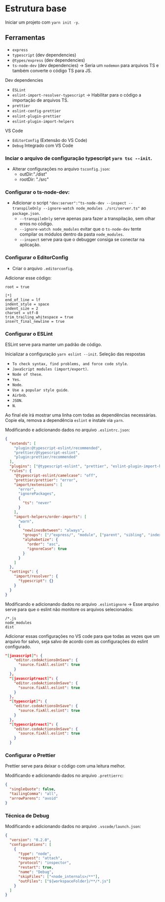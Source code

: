 # Estrutura base

Iniciar um projeto com `yarn init -y`.

## Ferramentas

- `express`
- `typescript` (dev dependencies)
- `@types/express` (dev dependencies)
- `ts-node-dev` (dev dependencies) -> Seria um `nodemon` para arquivos TS e também converte o código TS para JS.

Dev dependencies

- `ESLint`
- `eslint-import-resolver-typescript` -> Habilitar para o código a importação de arquivos TS.
- `prettier`
- `eslint-config-prettier`
- `eslint-plugin-prettier`
- `eslint-plugin-import-helpers`

VS Code

- `EditorConfig` (Extensão do VS Code)
- `Debug` Integrado com VS Code

### Inciar o arquivo de configuração typescript `yarn tsc --init`.

- Alterar configurações no arquivo `tsconfig.json`:
  - outDir:"./dist"
  - rootDir: "./src"

### Configurar o ts-node-dev:

- Adicionar o script `"dev:server":"ts-node-dev --inspect --transpileOnly --ignore-watch node_modules ./src/server.ts"` ao `package.json`.
  - `--transpileOnly` serve apenas para fazer a transpilação, sem olhar erros no código.
  - `--ignore-watch node_modules` evitar que o `ts-node-dev` tente compilar os módulos dentro da pasta `node_modules`.
  - `--inspect` serve para que o debugger consiga se conectar na aplicação.

### Configurar o EditorConfig

- Criar o arquivo `.editorconfig`.

Adicionar esse código:

```Properties
root = true

[*]
end_of_line = lf
indent_style = space
indent_size = 2
charset = utf-8
trim_trailing_whitespace = true
insert_final_newline = true

```

### Configurar o ESLint

ESLint serve para manter um padrão de código.

Inicializar a configuração `yarn eslint --init`.
Seleção das respostas

- `To check syntax, find problems, and force code style`.
- `JavaScript modules (import/export)`.
- `Node of these`.
- `Yes`.
- `Node`.
- `Use a popular style guide`.
- `Airbnb`.
- `JSON`.
- `N`.

Ao final ele irá mostrar uma linha com todas as dependências necessárias. Copie ela, remova a dependência `eslint` e instale via `yarn`.

Modificando e adicionando dados no arquivo `.eslintrc.json`:

```json
{
  "extends": [
    "plugin:@typescript-eslint/recommended",
    "prettier/@typescript-eslint",
    "plugin:prettier/recommended"
  ],
  "plugins": ["@typescript-eslint", "prettier", "eslint-plugin-import-helpers"],
  "rules": {
    "@typescript-eslint/camelcase": "off",
    "prettier/prettier": "error",
    "import/extensions": [
      "error",
      "ignorePackages",
      {
        "ts": "never"
      }
    ],
    "import-helpers/order-imports": [
      "warn",
      {
        "newlinesBetween": "always",
        "groups": ["/^express/", "module", ["parent", "sibling", "index"]],
        "alphabetize": {
          "order": "asc",
          "ignoreCase": true
        }
      }
    ]
  },
  "settings": {
    "import/resolver": {
      "typescript": {}
    }
  }
}
```

Modificando e adicionando dados no arquivo `.eslintignore` -> Esse arquivo serve para que o eslint não monitore os arquivos selecionados:

```ignore
/*.js
node_modules
dist
```

Adicionar essas configurações no VS code para que todas as vezes que um arquivo for salvo, seja salvo de acordo com as configurações do eslint configurado.

```JSON
"[javascript]": {
    "editor.codeActionsOnSave": {
      "source.fixAll.eslint": true
    }
  },
  "[javascriptreact]": {
    "editor.codeActionsOnSave": {
      "source.fixAll.eslint": true
    }
  },
  "[typescript]": {
    "editor.codeActionsOnSave": {
      "source.fixAll.eslint": true
    }
  },
  "[typescriptreact]": {
    "editor.codeActionsOnSave": {
      "source.fixAll.eslint": true
    }
  }
```

### Configurar o Prettier

Prettier serve para deixar o código com uma leitura melhor.

Modificando e adicionando dados no arquivo `.prettierrc`:

```json
{
  "singleQuote": false,
  "tailingComma": "all",
  "arrowParens": "avoid"
}
```

### Técnica de Debug

Modificando e adicionando dados no arquivo `.vscode/launch.json`:

```json
{
  "version": "0.2.0",
  "configurations": [
    {
      "type": "node",
      "request": "attach",
      "protocol": "inspector",
      "restart": true,
      "name": "Debug",
      "skipFiles": ["<node_internals>/**"],
      "outFiles": ["${workspaceFolder}/**/*.js"]
    }
  ]
}
```
